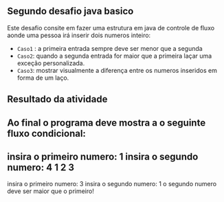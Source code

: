 ## Segundo desafio java basico

Este desafio consite em fazer uma estrutura em java de controle de fluxo aonde uma pessoa irá inserir dois numeros inteiro:
- `Caso1` : a primeira entrada sempre deve ser menor que a segunda
- `Caso2`: quando a segunda entrada for maior que a primeira laçar uma exceção personalizada.
- `Caso3`: mostrar visualmente a diferença entre os numeros inseridos em forma de um laço.

## Resultado da atividade

Ao final o programa deve mostra a o seguinte fluxo condicional:
------------------------------
insira o primeiro numero: 1
insira o segundo numero: 4
1
2
3
-------------------------------
insira o primeiro numero: 3
insira o segundo numero: 1
o segundo numero deve ser maior que o primeiro!
